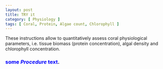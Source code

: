 ```yaml
---
layout: post
title: TRY it
category: [ Physiology ]
tags: [ Coral, Protein, Algae count, Chlorophyll ]
---
```


These instructions allow to quantitatively assess coral physiological parameters, i.e. tissue biomass (protein concentration), algal density and chlorophyll concentration.

### <span style="color:blue">some *Procedure* text</span>.


